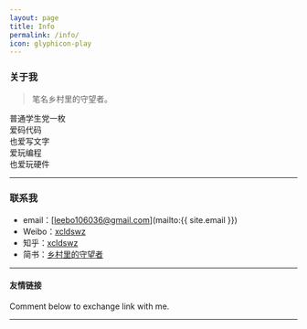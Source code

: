 ```yaml
---
layout: page
title: Info
permalink: /info/
icon: glyphicon-play
---
```


### 关于我

> 笔名乡村里的守望者。  

   普通学生党一枚   
   爱码代码   
   也爱写文字   
   爱玩编程   
   也爱玩硬件  
   

---

### 联系我

* email：[leebo106036@gmail.com](mailto:{{ site.email }})
* Weibo：[xcldswz](http://weibo.com/u/5650708993/)
* 知乎：[xcldswz](https://www.zhihu.com/people/xcldswz)
* 简书：[乡村里的守望者](http://www.jianshu.com/users/e67611a6379b/)


---

#### 友情链接


Comment below to exchange link with me.  

---
